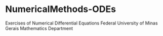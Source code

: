 # NumericalMethods-ODEs
Exercises of Numerical Differential Equations
Federal University of Minas Gerais
Mathematics Department
